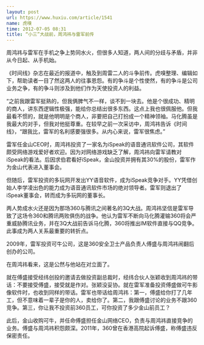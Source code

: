 ```yaml
---
layout: post
url: https://www.huxiu.com/article/1541
name: 虎嗅
time: 2012-07-05 08:31
title: “小三”大战前，周鸿祎与雷军前传
---
```

周鸿祎与雷军在手机之争上势同水火，但很多人知道，两人间的分歧与矛盾，并非从今日起、从手机始。

《时间线》杂志在最近的报道中，触及到周雷二人的斗争前传。虎嗅整理、编辑如下，帮助读者一目了然这两人的往事恩怨。有的争斗是个性使然，有的争斗是公司业务之争，有的争斗则涉及到他们作为天使投资人的利益。

“之前我跟雷军挺熟的，但我俩脾气不一样，谈不到一块去。他是个很成功、精明的商人，讲东西逻辑性极强，能给你总结出很多东西。这点上我也很佩服他。但我最看不惯的，就是他明明是个商人，非要把自己打扮成一个精神领袖。马化腾虽是我最大的对手，但我对他挺尊重。在较早之前一次采访中，周鸿祎告诉《时间线》，“跟我比，雷军的名利感要强很多。从内心来说，雷军很焦虑。”

雷军任金山CEO时，周鸿祎投资了一家名为iSpeak的语音通讯软件公司，其软件颇受网络游戏爱好者欢迎。因为对网络游戏缺乏了解，周鸿祎向雷军请教对iSpeak的看法。后因求伯君看好iSpeak，金山投资并拥有其30%的股份，雷军作为金山代表进入董事会。

但随后，雷军投资的多玩网开发出YY语音软件，成为iSpeak竞争对手。YY凭借创始人李学凌出色的能力成为语音通讯软件市场的绝对领导者。雷军则退出了iSpeak董事会，转而成为多玩网的董事长。

两人势成水火还是因为那场360与腾讯之间著名的3Q大战。周鸿祎坚信是雷军导致了这场令360和腾讯两败俱伤的战争。他认为雷军不断向马化腾灌输360将会严重威胁腾讯业务，并在3Q大战前告诉马化腾，360将推出IM软件直接与QQ竞争。此事成为两人关系最重要的转折点。

2009年，雷军投资可牛公司，这是360安全卫士产品负责人傅盛与周鸿祎闹翻后创办的公司。

在周鸿祎看来，这是公然与他站在对立面了。

就在傅盛接受经纬创投的邀请去做投资副总裁时，经纬合伙人张颖收到周鸿祎的带话：不要接受傅盛，接受就是作对。张颖没妥协。就在雷军准备投资傅盛做可牛影像软件时，也收到同样的带话。雷军也带话给周鸿祎：第一，傅盛给你打了几年工，但不意味着一辈子是你的人，卖给你了。第二，我跟傅盛讨论的业务不跟360竞争。第三，你让我不投资前360员工，可你投资了多少金山前员工？

此后，金山收购可牛，并任命傅盛担任金山网络CEO，负责与周鸿祎直接竞争的业务。傅盛与周鸿祎积怨颇深。2011年，360曾在香港高院起诉傅盛，称傅盛违反保密责任。

